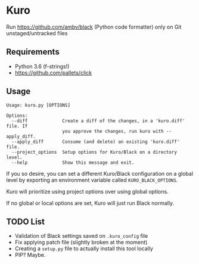 # Kuro

Run https://github.com/ambv/black (Python code formatter) only on Git unstaged/untracked files

## Requirements

* Python 3.6 (f-strings!)
* https://github.com/pallets/click

## Usage

```
Usage: kuro.py [OPTIONS]

Options:
  --diff             Create a diff of the changes, in a 'kuro.diff' file. If
                     you approve the changes, run kuro with --apply_diff.
  --apply_diff       Consume (and delete) an existing 'kuro.diff' file.
  --project_options  Setup options for Kuro/Black on a directory level.
  --help             Show this message and exit.

```

If you so desire, you can set a different Kuro/Black configuration on a global level by exporting an environment variable called `KURO_BLACK_OPTIONS`.

Kuro will prioritize using project options over using global options.

If no global or local options are set, Kuro will just run Black normally.

## TODO List

* Validation of Black settings saved on `.kuro_config` file
* Fix applying patch file (slightly broken at the moment)
* Creating a `setup.py` file to actually install this tool locally
* PIP? Maybe.
